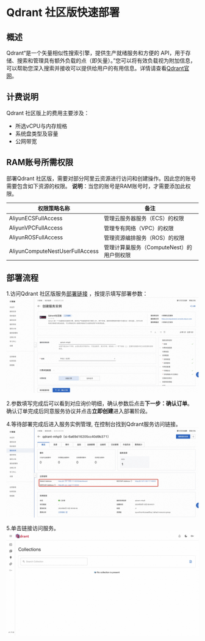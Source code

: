 # Qdrant 社区版快速部署


## 概述
Qdrant“是一个矢量相似性搜索引擎，提供生产就绪服务和方便的 API，用于存储、搜索和管理具有额外负载的点（即矢量）。”您可以将有效负载视为附加信息，可以帮助您深入搜索并接收可以提供给用户的有用信息。详情请查看[Qdrant官网](https://qdrant.tech/documentation/overview/)。


## 计费说明
Qdrant 社区版上的费用主要涉及：

- 所选vCPU与内存规格
- 系统盘类型及容量
- 公网带宽


## RAM账号所需权限
部署Qdrant 社区版，需要对部分阿里云资源进行访问和创建操作。因此您的账号需要包含如下资源的权限。
  **说明**：当您的账号是RAM账号时，才需要添加此权限。

| 权限策略名称                          | 备注                                 |
|---------------------------------|------------------------------------|
| AliyunECSFullAccess             | 管理云服务器服务（ECS）的权限                   |
| AliyunVPCFullAccess             | 管理专有网络（VPC）的权限                     |
| AliyunROSFullAccess             | 管理资源编排服务（ROS）的权限                   |
| AliyunComputeNestUserFullAccess | 管理计算巢服务（ComputeNest）的用户侧权限         |

## 部署流程

1.访问Qdrant 社区版服务[部署链接](https://computenest.console.aliyun.com/service/instance/create/cn-hangzhou?type=user&ServiceId=service-eeb5dfd73a414b6e849c)
，按提示填写部署参数：
![image.png](1.jpg)

2.参数填写完成后可以看到对应询价明细，确认参数后点击**下一步：确认订单**。 确认订单完成后同意服务协议并点击**立即创建**进入部署阶段。

4.等待部署完成后进入服务实例管理, 在控制台找到Qdrant服务访问链接。
![image.png](2.jpg)

5.单击链接访问服务。
![image.png](3.jpg)
